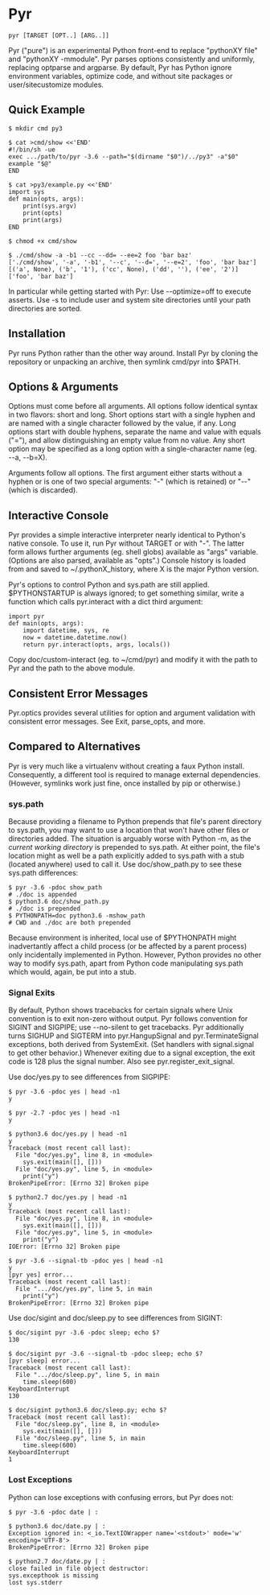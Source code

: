 Pyr
===

    pyr [TARGET [OPT..] [ARG..]]

Pyr ("pure") is an experimental Python front-end to replace "pythonXY file" and "pythonXY -mmodule".  Pyr parses options consistently and uniformly, replacing optparse and argparse.  By default, Pyr has Python ignore environment variables, optimize code, and without site packages or user/sitecustomize modules.


## Quick Example

    $ mkdir cmd py3

    $ cat >cmd/show <<'END'
    #!/bin/sh -ue
    exec .../path/to/pyr -3.6 --path="$(dirname "$0")/../py3" -a"$0" example "$@"
    END

    $ cat >py3/example.py <<'END'
    import sys
    def main(opts, args):
        print(sys.argv)
        print(opts)
        print(args)
    END

    $ chmod +x cmd/show

    $ ./cmd/show -a -b1 --cc --dd= --ee=2 foo 'bar baz'
    ['./cmd/show', '-a', '-b1', '--c', '--d=', '--e=2', 'foo', 'bar baz']
    [('a', None), ('b', '1'), ('cc', None), ('dd', ''), ('ee', '2')]
    ['foo', 'bar baz']

In particular while getting started with Pyr:  Use --optimize=off to execute asserts.  Use -s to include user and system site directories until your path directories are sorted.

## Installation

Pyr runs Python rather than the other way around.  Install Pyr by cloning the repository or unpacking an archive, then symlink cmd/pyr into $PATH.

## Options & Arguments

Options must come before all arguments.  All options follow identical syntax in two flavors: short and long.  Short options start with a single hyphen and are named with a single character followed by the value, if any.  Long options start with double hyphens, separate the name and value with equals ("="), and allow distinguishing an empty value from no value.  Any short option may be specified as a long option with a single-character name (eg. --a, --b=X).

Arguments follow all options.  The first argument either starts without a hyphen or is one of two special arguments: "-" (which is retained) or "--" (which is discarded).

## Interactive Console

Pyr provides a simple interactive interpreter nearly identical to Python's native console.  To use it, run Pyr without TARGET or with "-".  The latter form allows further arguments (eg. shell globs) available as "args" variable.  (Options are also parsed, available as "opts".)  Console history is loaded from and saved to ~/.pythonX\_history, where X is the major Python version.

Pyr's options to control Python and sys.path are still applied.  $PYTHONSTARTUP is always ignored; to get something similar, write a function which calls pyr.interact with a dict third argument:

    import pyr
    def main(opts, args):
        import datetime, sys, re
        now = datetime.datetime.now()
        return pyr.interact(opts, args, locals())

Copy doc/custom-interact (eg. to ~/cmd/pyr) and modify it with the path to Pyr and the path to the above module.

## Consistent Error Messages

Pyr.optics provides several utilities for option and argument validation with consistent error messages.  See Exit, parse\_opts, and more.

## Compared to Alternatives

Pyr is very much like a virtualenv without creating a faux Python install.  Consequently, a different tool is required to manage external dependencies.  (However, symlinks work just fine, once installed by pip or otherwise.)

### sys.path

Because providing a filename to Python prepends that file's parent directory to sys.path, you may want to use a location that won't have other files or directories added.  The situation is arguably worse with Python -m, as the *current working directory* is prepended to sys.path.  At either point, the file's location might as well be a path explicitly added to sys.path with a stub (located anywhere) used to call it.  Use doc/show\_path.py to see these sys.path differences:

    $ pyr -3.6 -pdoc show_path
    # ./doc is appended
    $ python3.6 doc/show_path.py
    # ./doc is prepended
    $ PYTHONPATH=doc python3.6 -mshow_path
    # CWD and ./doc are both prepended

Because environment is inherited, local use of $PYTHONPATH might inadvertantly affect a child process (or be affected by a parent process) only incidentally implemented in Python.  However, Python provides no other way to modify sys.path, apart from Python code manipulating sys.path which would, again, be put into a stub.

### Signal Exits

By default, Python shows tracebacks for certain signals where Unix convention is to exit non-zero without output.  Pyr follows convention for SIGINT and SIGPIPE; use --no-silent to get tracebacks.  Pyr additionally turns SIGHUP and SIGTERM into pyr.HangupSignal and pyr.TerminateSignal exceptions, both derived from SystemExit.  (Set handlers with signal.signal to get other behavior.)  Whenever exiting due to a signal exception, the exit code is 128 plus the signal number.  Also see pyr.register\_exit\_signal.

Use doc/yes.py to see differences from SIGPIPE:

    $ pyr -3.6 -pdoc yes | head -n1
    y

    $ pyr -2.7 -pdoc yes | head -n1
    y

    $ python3.6 doc/yes.py | head -n1
    y
    Traceback (most recent call last):
      File "doc/yes.py", line 8, in <module>
        sys.exit(main([], []))
      File "doc/yes.py", line 5, in <module>
        print("y")
    BrokenPipeError: [Errno 32] Broken pipe

    $ python2.7 doc/yes.py | head -n1
    y
    Traceback (most recent call last):
      File "doc/yes.py", line 8, in <module>
        sys.exit(main([], []))
      File "doc/yes.py", line 5, in <module>
        print("y")
    IOError: [Errno 32] Broken pipe

    $ pyr -3.6 --signal-tb -pdoc yes | head -n1
    y
    [pyr yes] error...
    Traceback (most recent call last):
      File ".../doc/yes.py", line 5, in main
        print("y")
    BrokenPipeError: [Errno 32] Broken pipe

Use doc/sigint and doc/sleep.py to see differences from SIGINT:

    $ doc/sigint pyr -3.6 -pdoc sleep; echo $?
    130

    $ doc/sigint pyr -3.6 --signal-tb -pdoc sleep; echo $?
    [pyr sleep] error...
    Traceback (most recent call last):
      File ".../doc/sleep.py", line 5, in main
        time.sleep(600)
    KeyboardInterrupt
    130

    $ doc/sigint python3.6 doc/sleep.py; echo $?
    Traceback (most recent call last):
      File "doc/sleep.py", line 8, in <module>
        sys.exit(main([], []))
      File "doc/sleep.py", line 5, in main
        time.sleep(600)
    KeyboardInterrupt
    1

### Lost Exceptions

Python can lose exceptions with confusing errors, but Pyr does not:

    $ pyr -3.6 -pdoc date | :

    $ python3.6 doc/date.py | :
    Exception ignored in: <_io.TextIOWrapper name='<stdout>' mode='w' encoding='UTF-8'>
    BrokenPipeError: [Errno 32] Broken pipe

    $ python2.7 doc/date.py | :
    close failed in file object destructor:
    sys.excepthook is missing
    lost sys.stderr
